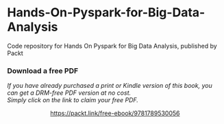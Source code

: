 # Hands-On-Pyspark-for-Big-Data-Analysis
Code repository for Hands On Pyspark for Big Data Analysis, published by Packt
### Download a free PDF

 <i>If you have already purchased a print or Kindle version of this book, you can get a DRM-free PDF version at no cost.<br>Simply click on the link to claim your free PDF.</i>
<p align="center"> <a href="https://packt.link/free-ebook/9781789530056">https://packt.link/free-ebook/9781789530056 </a> </p>